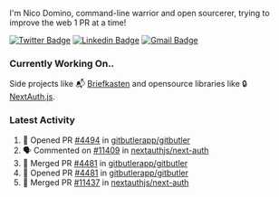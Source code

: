 
I'm Nico Domino, command-line warrior and open sourcerer, trying to improve the web 1 PR at a time!

[![Twitter Badge](https://img.shields.io/badge/-@ndom91-1ca0f1?style=flat-square&labelColor=1ca0f1&logo=twitter&logoColor=white&link=https://twitter.com/ndom91)](https://twitter.com/ndom91) [![Linkedin Badge](https://img.shields.io/badge/-ndom91-blue?style=flat-square&logo=Linkedin&logoColor=white&link=https://www.linkedin.com/in/ndom91/)](https://www.linkedin.com/in/ndom91/) [![Gmail Badge](https://img.shields.io/badge/-yo@ndo.dev-c14438?style=flat-square&logo=mail.ru&logoColor=white&link=mailto:yo@ndo.dev)](mailto:yo@ndo.dev)

### Currently Working On..

Side projects like 📬 [Briefkasten](https://briefkastenhq.com) and opensource libraries like 🔒 [NextAuth.js](https://github.com/nextauthjs/next-auth).

<!--START_SECTION_PROFILE_VIEWS:readme-info-->
<!--END_SECTION_PROFILE_VIEWS:readme-info-->

<!--START_SECTION_DAILY_COMMIT:readme-info-->
<!--END_SECTION_DAILY_COMMIT:readme-info-->

<!--START_SECTION_WEEKLY_COMMIT:readme-info-->
<!--END_SECTION_WEEKLY_COMMIT:readme-info-->

### Latest Activity

<!--START_SECTION:activity-->
1. 💪 Opened PR [#4494](https://github.com/gitbutlerapp/gitbutler/pull/4494) in [gitbutlerapp/gitbutler](https://github.com/gitbutlerapp/gitbutler)
2. 🗣 Commented on [#11409](https://github.com/nextauthjs/next-auth/pull/11409#issuecomment-2249656917) in [nextauthjs/next-auth](https://github.com/nextauthjs/next-auth)
3. 🎉 Merged PR [#4481](https://github.com/gitbutlerapp/gitbutler/pull/4481) in [gitbutlerapp/gitbutler](https://github.com/gitbutlerapp/gitbutler)
4. 💪 Opened PR [#4481](https://github.com/gitbutlerapp/gitbutler/pull/4481) in [gitbutlerapp/gitbutler](https://github.com/gitbutlerapp/gitbutler)
5. 🎉 Merged PR [#11437](https://github.com/nextauthjs/next-auth/pull/11437) in [nextauthjs/next-auth](https://github.com/nextauthjs/next-auth)
<!--END_SECTION:activity-->
